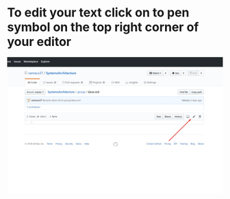 # To edit your text click on to pen symbol on the top right corner of your editor

![](edittext.jpg)
      
